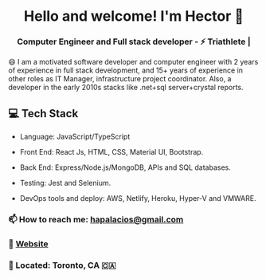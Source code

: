 <h1 align="center">
    Hello and welcome! I'm Hector 👋 
</h1>

<h3 align="center">
    Computer Engineer and Full stack developer -  ⚡ Triathlete |
</h3>

😄 I am a motivated software developer and computer engineer with 2 years of experience in full stack development, and  15+ years of experience in other roles as IT Manager, infrastructure project coordinator. Also, a developer in the early 2010s stacks like .net+sql server+crystal reports.


## 💻 Tech Stack
* Language: JavaScript/TypeScript
* Front End: React Js, HTML, CSS, Material UI, Bootstrap.
* Back End: Express/Node.js/MongoDB, APIs and SQL databases.

* Testing: Jest and Selenium.
* DevOps tools and deploy: AWS, Netlify, Heroku, Hyper-V and VMWARE.


### 📫 How to reach me: hapalacios@gmail.com
### :link: [Website](https://hectorpalacios.ca)
### 📍 Located: Toronto, CA 🇨🇦 
